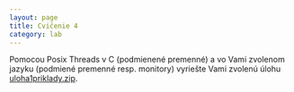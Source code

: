 ```yaml
---
layout: page
title: Cvičenie 4
category: lab
---
```



Pomocou Posix Threads v C (podmienené premenné) a vo Vami zvolenom jazyku (podmiené premenné resp. monitory) vyriešte Vami zvolenú úlohu [uloha1priklady.zip](labs/uloha1priklady.zip).
